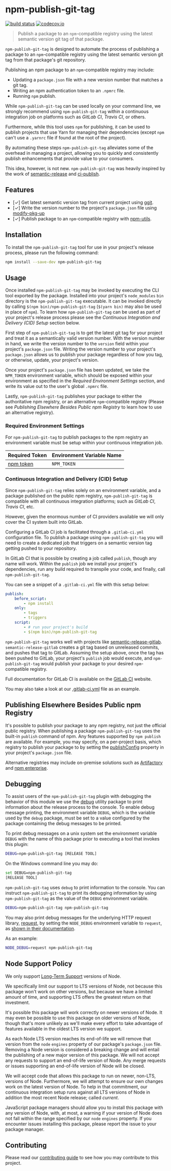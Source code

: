 # npm-publish-git-tag

[![build status](https://gitlab.com/hyper-expanse/npm-publish-git-tag/badges/master/build.svg)](https://gitlab.com/hyper-expanse/npm-publish-git-tag/commits/master)
[![codecov.io](https://codecov.io/gitlab/hyper-expanse/npm-publish-git-tag/coverage.svg?branch=master)](https://codecov.io/gitlab/hyper-expanse/npm-publish-git-tag?branch=master)

> Publish a package to an `npm`-compatible registry using the latest semantic version git tag of that package.

`npm-publish-git-tag` is designed to automate the process of publishing a package to an `npm`-compatible registry using the latest semantic version git tag from that package's git repository.

Publishing an npm package to an `npm`-compatible registry may include:
* Updating a `package.json` file with a new version number that matches a git tag.
* Writing an npm authentication token to an `.npmrc` file.
* Running `npm` publish.

While `npm-publish-git-tag` can be used locally on your command line, we strongly recommend using `npm-publish-git-tag` within a continuous integration job on platforms such as _GitLab CI_, _Travis CI_, or others.

Furthermore, while this tool uses `npm` for publishing, it can be used to publish projects that use Yarn for managing their dependencies (except `npm` can't use a `.yarnrc` file if found at the root of the project).

By automating these steps `npm-publish-git-tag` alleviates some of the overhead in managing a project, allowing you to quickly and consistently publish enhancements that provide value to your consumers.

This idea, however, is not new. `npm-publish-git-tag` was heavily inspired by the work of [semantic-release](https://www.npmjs.com/package/semantic-release) and [ci-publish](https://www.npmjs.com/package/ci-publish).

## Features

* [&#x2713;] Get latest semantic version tag from current project using [ggit](https://www.npmjs.com/package/ggit).
* [&#x2713;] Write the version number to the project's `package.json` file using [modify-pkg-up](https://www.npmjs.com/package/modify-pkg-up)
* [&#x2713;] Publish package to an `npm`-compatible registry with [npm-utils](https://www.npmjs.com/package/npm-utils).

## Installation

To install the `npm-publish-git-tag` tool for use in your project's release process, please run the following command:

```bash
npm install --save-dev npm-publish-git-tag
```

## Usage

Once installed `npm-publish-git-tag` may be invoked by executing the CLI tool exported by the package. Installed into your project's `node_modules` `bin` directory is the `npm-publish-git-tag` executable. It can be invoked directly by calling `$(npm bin)/npm-publish-git-tag` (`$(yarn bin)` may also be used in place of `npm`). To learn how `npm-publish-git-tag` can be used as part of your project's release process please see the _Continuous Integration and Delivery (CID) Setup_ section below.

First step of `npm-publish-git-tag` is to get the latest git tag for your project and treat it as a semantically valid version number. With the version number in hand, we write the version number to the `version` field within your project's `package.json` file. Writing the version number to your project's `package.json` allows us to publish your package regardless of how you tag, or otherwise, update, your project's version.

Once your project's `package.json` file has been updated, we take the `NPM_TOKEN` environment variable, which should be exposed within your environment as specified in the _Required Environment Settings_ section, and write its value out to the user's global `.npmrc` file.

Lastly, `npm-publish-git-tag` publishes your package to either the authoritative npm registry, or an alternative `npm`-compatible registry (Please see _Publishing Elsewhere Besides Public npm Registry_ to learn how to use an alternative registry).

### Required Environment Settings

For `npm-publish-git-tag` to publish packages to the npm registry an environment variable must be setup within your continuous integration job.

| **Required Token** | **Environment Variable Name** |
| ------------------ | ----------------------------- |
| [npm token](http://blog.npmjs.org/post/118393368555/deploying-with-npm-private-modules) | `NPM_TOKEN` |

### Continuous Integration and Delivery (CID) Setup

Since `npm-publish-git-tag` relies solely on an environment variable, and a package published on the public npm registry, `npm-publish-git-tag` is compatible with all continuous integration platforms; such as _GitLab CI_, _Travis CI_, etc.

However, given the enormous number of CI providers available we will only cover the CI system built into GitLab.

Configuring a GitLab CI job is facilitated through a `.gitlab-ci.yml` configuration file. To publish a package using `npm-publish-git-tag` you will need to create a dedicated job that triggers on a semantic version tag getting pushed to your repository.

In GitLab CI that is possible by creating a job called `publish`, though any name will work. Within the `publish` job we install your project's dependencies, run any build required to transpile your code, and finally, call `npm-publish-git-tag`.

You can see a snippet of a `.gitlab-ci.yml` file with this setup below:

```yaml
publish:
	before_script:
		- npm install
	only:
		- tags
		- triggers
	script:
		- # run your project's build
		- $(npm bin)/npm-publish-git-tag
```

`npm-publish-git-tag` works well with projects like [semantic-release-gitlab](https://www.npmjs.com/package/semantic-release-gitlab). `semantic-release-gitlab` creates a git tag based on unreleased commits, and pushes that tag to GitLab. Assuming the setup above, once the tag has been pushed to GitLab, your project's `publish` job would execute, and `npm-publish-git-tag` would publish your package to your desired `npm`-compatible registry.

Full documentation for GitLab CI is available on the [GitLab CI](http://docs.gitlab.com/ce/ci/yaml/README.html) website.

You may also take a look at our [.gitlab-ci.yml](https://gitlab.com/hyper-expanse/npm-publish-git-tag/blob/master/.gitlab-ci.yml) file as an example.

## Publishing Elsewhere Besides Public npm Registry

It's possible to publish your package to any npm registry, not just the official public registry. When publishing a package `npm-publish-git-tag` uses the built-in `publish` command of npm. Any features supported by `npm publish` are available. For example, you may specify, on a per-project basis, which registry to publish your package to by setting the [publishConfig](https://docs.npmjs.com/misc/registry#i-dont-want-my-package-published-in-the-official-registry-its-private) property in your project's `package.json` file.

Alternative registries may include on-premise solutions such as [Artifactory](https://www.jfrog.com/artifactory/) and [npm enterprise](https://www.npmjs.com/enterprise).

## Debugging

To assist users of the `npm-publish-git-tag` plugin with debugging the behavior of this module we use the [debug](https://www.npmjs.com/package/debug) utility package to print information about the release process to the console. To enable debug message printing, the environment variable `DEBUG`, which is the variable used by the `debug` package, must be set to a value configured by the package containing the debug messages to be printed.

To print debug messages on a unix system set the environment variable `DEBUG` with the name of this package prior to executing a tool that invokes this plugin:

```bash
DEBUG=npm-publish-git-tag [RELEASE TOOL]
```

On the Windows command line you may do:

```bash
set DEBUG=npm-publish-git-tag
[RELEASE TOOL]
```

`npm-publish-git-tag` uses `debug` to print information to the console. You can instruct `npm-publish-git-tag` to print its debugging information by using `npm-publish-git-tag` as the value of the `DEBUG` environment variable.

```bash
DEBUG=npm-publish-git-tag npm-publish-git-tag
```

You may also print debug messages for the underlying HTTP request library, [request](https://www.npmjs.com/package/request), by setting the `NODE_DEBUG` environment variable to `request`, as [shown in their documentation](https://www.npmjs.com/package/request#debugging).

As an example:

```bash
NODE_DEBUG=request npm-publish-git-tag
```

## Node Support Policy

We only support [Long-Term Support](https://github.com/nodejs/LTS) versions of Node.

We specifically limit our support to LTS versions of Node, not because this package won't work on other versions, but because we have a limited amount of time, and supporting LTS offers the greatest return on that investment.

It's possible this package will work correctly on newer versions of Node. It may even be possible to use this package on older versions of Node, though that's more unlikely as we'll make every effort to take advantage of features available in the oldest LTS version we support.

As each Node LTS version reaches its end-of-life we will remove that version from the `node` `engines` property of our package's `package.json` file. Removing a Node version is considered a breaking change and will entail the publishing of a new major version of this package. We will not accept any requests to support an end-of-life version of Node. Any merge requests or issues supporting an end-of-life version of Node will be closed.

We will accept code that allows this package to run on newer, non-LTS, versions of Node. Furthermore, we will attempt to ensure our own changes work on the latest version of Node. To help in that commitment, our continuous integration setup runs against all LTS versions of Node in addition the most recent Node release; called _current_.

JavaScript package managers should allow you to install this package with any version of Node, with, at most, a warning if your version of Node does not fall within the range specified by our `node` `engines` property. If you encounter issues installing this package, please report the issue to your package manager.

## Contributing

Please read our [contributing guide](https://gitlab.com/hyper-expanse/npm-publish-git-tag/blob/master/CONTRIBUTING.md) to see how you may contribute to this project.
